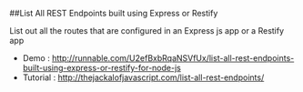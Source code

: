 ##List All REST Endpoints built using Express or Restify

List out all the routes that are configured in an Express js app or a Restify app

* Demo : http://runnable.com/U2efBxbRqaNSVfUx/list-all-rest-endpoints-built-using-express-or-restify-for-node-js
* Tutorial : http://thejackalofjavascript.com/list-all-rest-endpoints/